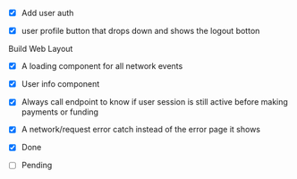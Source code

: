 - [x] Add user auth

- [x] user profile button that drops down and shows the logout botton

Build Web Layout

- [x] A loading component for all network events

- [x] User info component

- [x] Always call endpoint to know if user session is still active before making payments or funding 

- [x] A network/request error catch instead of the error page it shows 


- [x] Done
- [ ] Pending
